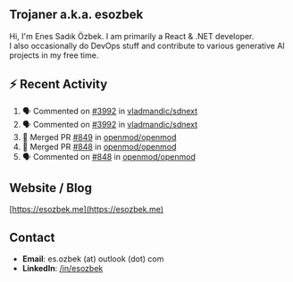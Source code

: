 ##  Trojaner a.k.a. esozbek
Hi, I'm Enes Sadık Özbek. I am primarily a React & .NET developer.  
I also occasionally do DevOps stuff and contribute to various generative AI projects in my free time.

## :zap: Recent Activity

<!--START_SECTION:activity-->
1. 🗣 Commented on [#3992](https://github.com/vladmandic/sdnext/pull/3992#issuecomment-3008784947) in [vladmandic/sdnext](https://github.com/vladmandic/sdnext)
2. 🗣 Commented on [#3992](https://github.com/vladmandic/sdnext/pull/3992#issuecomment-3008605057) in [vladmandic/sdnext](https://github.com/vladmandic/sdnext)
3. 🎉 Merged PR [#849](https://github.com/openmod/openmod/pull/849) in [openmod/openmod](https://github.com/openmod/openmod)
4. 🎉 Merged PR [#848](https://github.com/openmod/openmod/pull/848) in [openmod/openmod](https://github.com/openmod/openmod)
5. 🗣 Commented on [#848](https://github.com/openmod/openmod/pull/848#issuecomment-3004670788) in [openmod/openmod](https://github.com/openmod/openmod)
<!--END_SECTION:activity-->

## Website / Blog
[https://esozbek.me](https://esozbek.me)

## Contact
- **Email**: es.ozbek (at) outlook (dot) com
- **LinkedIn**: [/in/esozbek](https://linkedin.com/in/esozbek)
